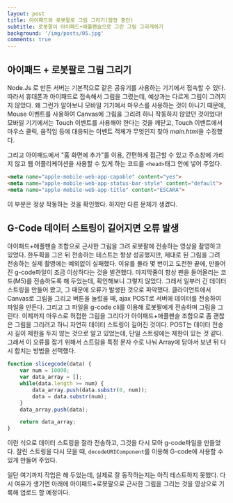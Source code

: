 ```yaml
---
layout: post
title: 아이패드와 로봇팔로 그림 그리기(잠정 중단)
subtitle: 로봇팔이 아이패드+애플팬슬으로 그린 그림 그리게하기
background: '/img/posts/05.jpg'
comments: true
---
```


## 아이패드 + 로봇팔로 그림 그리기
Node.Js 로 만든 서버는 기본적으로 같은 공유기를 사용하는 기기에서 접속할 수 있다. 따라서 휴대폰과 아이패드로 접속해서 그림을 그렸는데, 예상과는 다르게 그림이 그려지지 않았다. 왜 그런가 알아보니 모바일 기기에서 마우스를 사용하는 것이 아니기 때문에, Mouse 이벤트를 사용하여 Canvas에 그림을 그리려 하니 작동하지 않았던 것이었다! 모바일 기기에서는 Touch 이벤트를 사용해야 한다는 것을 깨닫고, Touch 이벤트에서 마우스 클릭, 움직임 등에 대응되는 이벤트 객체가 무엇인지 찾아 *main.html*을 수정했다.

그리고 아이패드에서 "홈 화면에 추가"를 이용, 간편하게 접근할 수 있고 주소창에 가리지 않고 웹 어플리케이션을 사용할 수 있게 하는 코드를 ```<head>```태그 안에 넣어 주었다.

```html
<meta name="apple-mobile-web-app-capable" content="yes">
<meta name="apple-mobile-web-app-status-bar-style" content="default">
<meta name="apple-mobile-web-app-title" content="ESCARA">
```


이 부분은 정상 작동하는 것을 확인했다. 하지만 다른 문제가 생겼다.

## G-Code 데이터 스트링이 길어지면 오류 발생
아이패드+애플팬슬 조합으로 근사한 그림을 그려 로봇팔에 전송하는 영상을 촬영하고 있었다. 한두획을 그은 뒤 전송하는 테스트는 항상 성공했지만, 제대로 된 그림을 그려 전송하는 실제 촬영에는 예외없이 실패했다. 이유를 몰라 몇 번이고 도전한 끝에, 만들어진 g-code파일이 조금 이상하다는 것을 발견했다. 마지막줄이 항상 펜을 들어올리는 코드(M5)를 전송하도록 해 두었는데, 확인해보니 그렇지 않았다. 그래서 일부러 긴 데이터 스트링을 만들어 봤고, 그 때문에 오류가 발생한 것으로 파악했다. 클라이언트에서 Canvas로 그림을 그리고 버튼을 눌렀을 때, ajax POST로 서버에 데이터를 전송하여 파일을 만든다. 그리고 그 파일을 g-code cli를 이용해 로봇팔에게 전송하며 그림을 그린다. 이제까지 마우스로 허접한 그림을 그리다가 아이패드+애플팬슬 조합으로 좀 괜찮은 그림을 그리려고 하니 자연히 데이터 스트링이 길어진 것이다. POST는 데이터 전송시 길이 제한을 두지 않는 것으로 알고 있었는데, 단일 스트링에는 제한이 있는 것 같다. 그래서 이 오류를 잡기 위해서 스트링을 특정 문자 수로 나눠 Array에 담아서 보낸 뒤 다시 합치는 방법을 선택했다.

```js
function slicegcode(data) {
    var num = 10000;
    var data_array = [];
    while(data.length >= num) {
        data_array.push(data.substr(0, num));
        data = data.substr(num);
    }
    data_array.push(data);

    return data_array;
}
```

이런 식으로 데이터 스트링을 잘라 전송하고, 그것을 다시 모아 g-code파일을 만들었다. 잘린 스트링을 다시 모을 때, ```decodeURIComponent```를 이용해 G-code에 사용할 수 있게 만들어 주었다.   

일단 여기까지 작업은 해 두었는데, 실제로 잘 동작하는지는 아직 테스트하지 못했다. 다시 여유가 생기면 아래에 아이패드+로봇팔으로 근사한 그림을 그리는 것을 영상으로 기록해 업로드 할 예정이다.